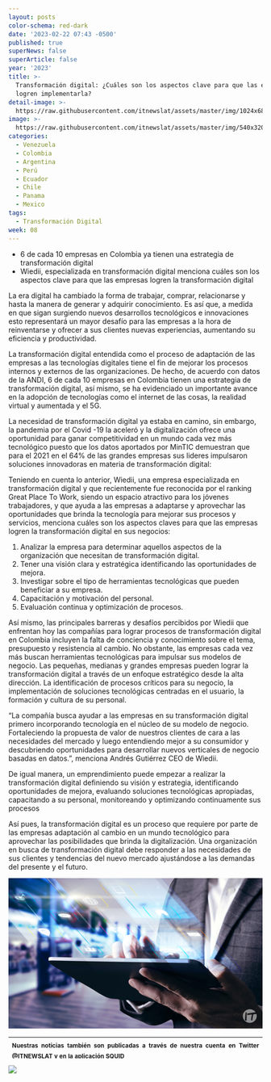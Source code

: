 ```yaml
---
layout: posts
color-schema: red-dark
date: '2023-02-22 07:43 -0500'
published: true
superNews: false
superArticle: false
year: '2023'
title: >-
  Transformación digital: ¿Cuáles son los aspectos clave para que las empresas
  logren implementarla?
detail-image: >-
  https://raw.githubusercontent.com/itnewslat/assets/master/img/1024x680/ejecutivo-con-tablet-g.jpg
image: >-
  https://raw.githubusercontent.com/itnewslat/assets/master/img/540x320/ejecutivo-con-tablet-p.jpg
categories:
  - Venezuela
  - Colombia
  - Argentina
  - Perú
  - Ecuador
  - Chile
  - Panama
  - Mexico
tags:
  - Transformación Digital
week: 08
---
```

- 6 de cada 10 empresas en Colombia ya tienen una estrategia de transformación digital
- Wiedii, especializada en transformación digital menciona cuáles son los aspectos clave para que las empresas logren la transformación digital

La era digital ha cambiado la forma de trabajar, comprar, relacionarse y hasta la manera de generar y adquirir conocimiento. Es así que, a medida en que sigan surgiendo nuevos desarrollos tecnológicos e innovaciones esto representará un mayor desafío para las empresas a la hora de reinventarse y ofrecer a sus clientes nuevas experiencias, aumentando su eficiencia y productividad.

La transformación digital entendida como el proceso de adaptación de las empresas a las tecnologías digitales tiene el fin de mejorar los procesos internos y externos de las organizaciones. De hecho, de acuerdo con datos de la ANDI, 6 de cada 10 empresas en Colombia tienen una estrategia de transformación digital, así mismo, se ha evidenciado un importante avance en la adopción de tecnologías como el internet de las cosas, la realidad virtual y aumentada y el 5G.

La necesidad de transformación digital ya estaba en camino, sin embargo, la pandemia por el Covid -19 la aceleró y la digitalización ofrece una oportunidad para ganar competitividad en un mundo cada vez más tecnológico puesto que los datos aportados por MinTIC demuestran que para el 2021 en el 64% de las grandes empresas sus lideres impulsaron soluciones innovadoras en materia de transformación digital:

Teniendo en cuenta lo anterior, Wiedii, una empresa especializada en transformación digital y que recientemente fue reconocida por el ranking Great Place To Work, siendo un espacio atractivo para los jóvenes trabajadores, y que ayuda a las empresas a adaptarse y aprovechar las oportunidades que brinda la tecnología para mejorar sus procesos y servicios, menciona cuáles son los aspectos claves para que las empresas logren la transformación digital en sus negocios:

1. Analizar la empresa para determinar aquellos aspectos de la organización que necesitan de transformación digital.
1. Tener una visión clara y estratégica identificando las oportunidades de mejora.
1. Investigar sobre el tipo de herramientas tecnológicas que pueden beneficiar a su empresa.
1. Capacitación y motivación del personal.
1. Evaluación continua y optimización de procesos.

Así mismo, las principales barreras y desafíos percibidos por Wiedii que enfrentan hoy las compañías para lograr procesos de transformación digital en Colombia incluyen la falta de conciencia y conocimiento sobre el tema, presupuesto y resistencia al cambio. No obstante, las empresas cada vez más buscan herramientas tecnológicas para impulsar sus modelos de negocio. Las pequeñas, medianas y grandes empresas pueden lograr la transformación digital a través de un enfoque estratégico desde la alta dirección. La identificación de procesos críticos para su negocio, la implementación de soluciones tecnológicas centradas en el usuario, la formación y cultura de su personal.

“La compañía busca ayudar a las empresas en su transformación digital primero incorporando tecnología en el núcleo de su modelo de negocio. Fortaleciendo la propuesta de valor de nuestros clientes de cara a las necesidades del mercado y luego entendiendo mejor a su consumidor y descubriendo oportunidades para desarrollar nuevos verticales de negocio basadas en datos.”, menciona Andrés Gutiérrez CEO de Wiedii.

De igual manera, un emprendimiento puede empezar a realizar la transformación digital definiendo su visión y estrategia, identificando oportunidades de mejora, evaluando soluciones tecnológicas apropiadas, capacitando a su personal, monitoreando y optimizando continuamente sus procesos

Así pues, la transformación digital es un proceso que requiere por parte de las empresas adaptación al cambio en un mundo tecnológico para aprovechar las posibilidades que brinda la digitalización. Una organización en busca de transformación digital debe responder a las necesidades de sus clientes y tendencias del nuevo mercado ajustándose a las demandas del presente y el futuro.

![](https://raw.githubusercontent.com/itnewslat/assets/master/img/540x320/ejecutivo-con-tablet-p.jpg)

<table style="height: 42px;" width="569">
<tbody>
<tr>
<td style="text-align: justify;"><sub><strong>Nuestras noticias también son publicadas a través de nuestra cuenta en Twitter <a href="https://twitter.com/itnewslat?lang=es">@ITNEWSLAT</a> y en la aplicación <a href="https://squidapp.co/en/">SQUID</a></strong></sub></td>
</tr>
</tbody>
</table>

<img src="https://tracker.metricool.com/c3po.jpg?hash=56f88a41e39ab42c063cc51676587a04"/>